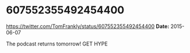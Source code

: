 # 607552355492454400
https://twitter.com/TomFrankly/status/607552355492454400
**Date:** 2015-06-07

The podcast returns tomorrow! GET HYPE
